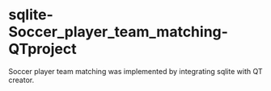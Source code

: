 # sqlite-Soccer_player_team_matching-QTproject
Soccer player team matching was implemented by integrating sqlite with QT creator.
